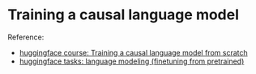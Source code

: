 # Training a causal language model
Reference:
- [huggingface course: Training a causal language model from scratch](https://huggingface.co/course/chapter7/6)
- [huggingface tasks: language modeling (finetuning from pretrained)](https://huggingface.co/docs/transformers/tasks/language_modeling)


